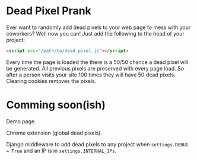 Dead Pixel Prank
==========

Ever want to randomly add dead pixels to your web page to mess with your coworkers? Well now you can! Just add the following to the head of your project:

```html
<script src="/path/to/dead_pixel.js"></script>
```

Every time the page is loaded the there is a 50/50 chance a dead pixel will be generated. All previous pixels are preserved with every page load. So after a person visits your site 100 times they will have 50 dead pixels. Clearing cookies removes the pixels.

Comming soon(ish)
========

Demo page.

Chrome extension (global dead pixels).

Django middleware to add dead pixels to any project when `settings.DEBUG = True` and an IP is in `settings.INTERNAL_IPs`.
